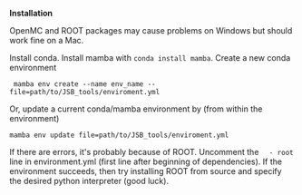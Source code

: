 **Installation**

OpenMC and ROOT packages may cause problems on Windows but should work fine on a Mac.

Install conda. Install mamba with `conda install mamba`. Create a new conda environment

` mamba env create --name env_name --file=path/to/JSB_tools/enviroment.yml`

Or, update a current conda/mamba environment by (from within the environment)

`mamba env update file=path/to/JSB_tools/enviroment.yml`

If there are errors, it's probably because of ROOT. Uncomment the `  - root` line in environment.yml (first line after beginning of dependencies). If the environment succeeds, then try installing ROOT from source and specify the desired python interpreter (good luck). 